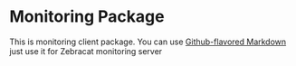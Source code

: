# Monitoring Package

This is monitoring client package. You can use
[Github-flavored Markdown](https://guides.github.com/features/mastering-markdown/)
just use it for Zebracat monitoring server